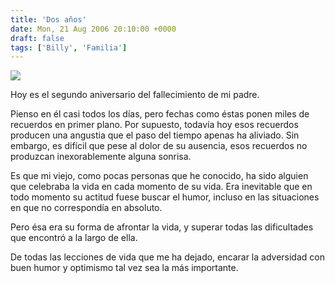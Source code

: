 ```yaml
---
title: 'Dos años'
date: Mon, 21 Aug 2006 20:10:00 +0000
draft: false
tags: ['Billy', 'Familia']
---
```


[![](http://photos1.blogger.com/blogger/4304/163/320/papa-casam-a.jpg)](http://photos1.blogger.com/blogger/4304/163/1600/papa-casam-a.jpg)

Hoy es el segundo aniversario del fallecimiento de mi padre.

Pienso en él casi todos los días, pero fechas como éstas ponen miles de 
recuerdos en primer plano. Por supuesto, todavía hoy esos recuerdos producen 
una angustia que el paso del tiempo apenas ha aliviado. Sin embargo, es difícil 
que pese al dolor de su ausencia, esos recuerdos no produzcan inexorablemente alguna sonrisa. 

Es que mi viejo, como pocas personas que he conocido, ha sido alguien que 
celebraba la vida en cada momento de su vida. Era inevitable que en todo momento 
su actitud fuese buscar el humor, incluso en las situaciones en que no correspondía en absoluto. 

Pero ésa era su forma de afrontar la vida, y superar todas las dificultades que 
encontró a la largo de ella. 

De todas las lecciones de vida que me ha dejado, encarar la adversidad con buen 
humor y optimismo tal vez sea la más importante.
